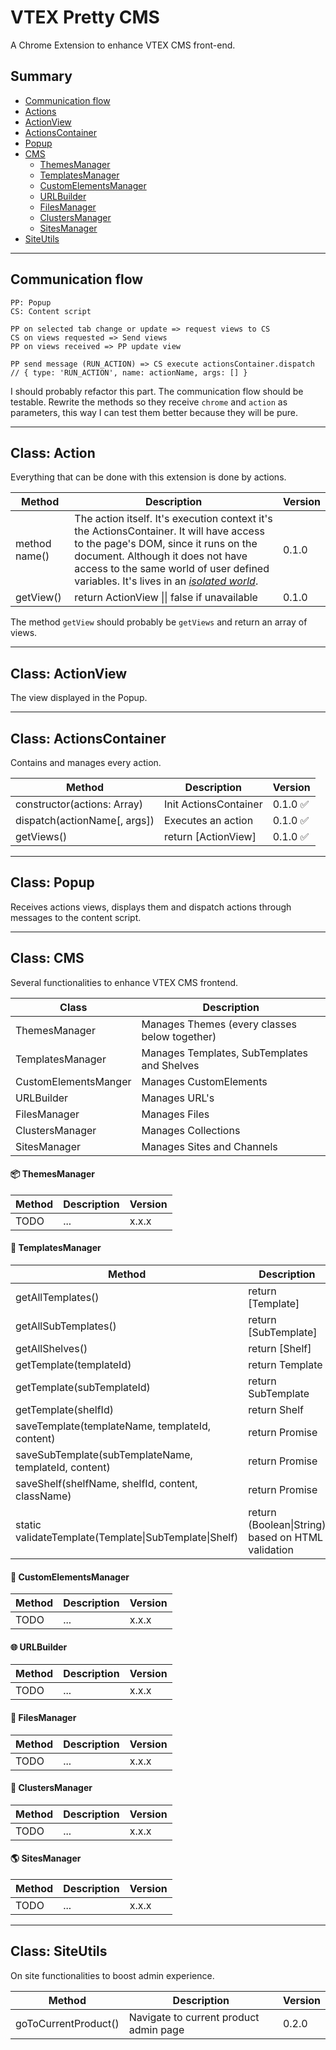 # VTEX Pretty CMS

A Chrome Extension to enhance VTEX CMS front-end.

## Summary

* [Communication flow](#communication-flow)
* [Actions](#class-action)
* [ActionView](#class-actionview)
* [ActionsContainer](#class-actioncontainer)
* [Popup](#class-popup)
* [CMS](#class-cms)
  * [ThemesManager](#package-themesmanager)
  * [TemplatesManager](#pencil-templatesmanager)
  * [CustomElementsManager](#nutandbolt-customelementsmanager)
  * [URLBuilder](#globewithmeridians-urlbuilder)
  * [FilesManager](#filefolder-filesmanager)
  * [ClustersManager](#grapes-clustersmanager)
  * [SitesManager](#earthamericas-sitesmanager)
* [SiteUtils](#class-siteutils)

-------------------
## Communication flow

```
PP: Popup
CS: Content script

PP on selected tab change or update => request views to CS
CS on views requested => Send views
PP on views received => PP update view

PP send message (RUN_ACTION) => CS execute actionsContainer.dispatch
// { type: 'RUN_ACTION', name: actionName, args: [] }
```

I should probably refactor this part. The communication flow should be testable.
Rewrite the methods so they receive `chrome` and `action` as parameters, this way I can test them better because they will be pure.

-------------------
## Class: Action

Everything that can be done with this extension is done by actions.

Method | Description | Version
-------|-------------|--------
method name() | The action itself. It's execution context it's the ActionsContainer. It will have access to the page's DOM, since it runs on the document. Although it does not have access to the same world of user defined variables. It's lives in an <a href="https://developer.chrome.com/extensions/content_scripts#execution-environment" target="_blank">_isolated world_</a>. | 0.1.0
getView() | return ActionView \|\| false if unavailable | 0.1.0

The method `getView` should probably be `getViews` and return an array of views.


------------------------
## Class: ActionView

The view displayed in the Popup.

------------------------
## Class: ActionsContainer

Contains and manages every action.


Method | Description | Version
-------|-------------|--------
constructor(actions: Array) | Init ActionsContainer | 0.1.0 :white_check_mark:
dispatch(actionName[, args]) | Executes an action | 0.1.0 :white_check_mark:
getViews() | return [ActionView] | 0.1.0 :white_check_mark:


-------------------

## Class: Popup
Receives actions views, displays them and dispatch actions through messages to the content script.

-------------------

## Class: CMS
Several functionalities to enhance VTEX CMS frontend.

Class | Description
------|------------
ThemesManager | Manages Themes (every classes below together)
TemplatesManager | Manages Templates, SubTemplates and Shelves
CustomElementsManger | Manages CustomElements
URLBuilder | Manages URL's
FilesManager | Manages Files
ClustersManager | Manages Collections
SitesManager | Manages Sites and Channels

#### :package: ThemesManager
Method | Description | Version
-------|-------------|----------
TODO | ... | x.x.x

#### :pencil: TemplatesManager
Method | Description | Version
-------|-------------|--------------------
getAllTemplates() | return [Template] | 0.1.0
getAllSubTemplates() | return [SubTemplate] | 0.1.0
getAllShelves() | return [Shelf] | 0.1.0
getTemplate(templateId) | return Template | 0.1.0
getTemplate(subTemplateId) | return SubTemplate | 0.1.0
getTemplate(shelfId) | return Shelf | 0.1.0
saveTemplate(templateName, templateId, content) | return Promise | 0.1.0
saveSubTemplate(subTemplateName, templateId, content) | return Promise | 0.1.0
saveShelf(shelfName, shelfId, content, className) | return Promise | 0.1.0
static validateTemplate(Template\|SubTemplate\|Shelf) | return (Boolean\|String) based on HTML validation | 0.2.0

#### :nut_and_bolt: CustomElementsManager
Method | Description | Version
-------|-------------|--------
TODO | ... | x.x.x

#### :globe_with_meridians: URLBuilder
Method | Description | Version
-------|-------------|--------
TODO | ... | x.x.x

#### :file_folder: FilesManager
Method | Description | Version
-------|-------------|--------
TODO | ... | x.x.x

#### :grapes: ClustersManager
Method | Description | Version
-------|-------------|--------
TODO | ... | x.x.x

#### :earth_americas: SitesManager
Method | Description | Version
-------|-------------|--------
TODO | ... | x.x.x

---------------------
## Class: SiteUtils
On site functionalities to boost admin experience.

Method | Description | Version
-------|-------------|--------
goToCurrentProduct() | Navigate to current product admin page | 0.2.0